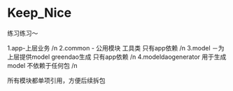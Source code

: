# Keep_Nice 

练习练习～

1.app-上层业务 /n
2.common - 公用模块 工具类 只有app依赖 /n
3.model －为上层提供model greendao生成 只有app依赖 /n
4.modeldaogenerator 用于生成model 不依赖于任何包 /n

所有模块都单项引用，方便后续拆包

